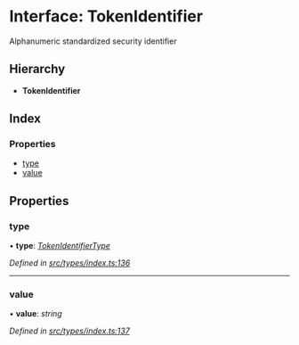# Interface: TokenIdentifier

Alphanumeric standardized security identifier

## Hierarchy

* **TokenIdentifier**

## Index

### Properties

* [type](types.tokenidentifier.md#type)
* [value](types.tokenidentifier.md#value)

## Properties

###  type

• **type**: *[TokenIdentifierType](../enums/types.tokenidentifiertype.md)*

*Defined in [src/types/index.ts:136](https://github.com/PolymathNetwork/polymesh-sdk/blob/73feada/src/types/index.ts#L136)*

___

###  value

• **value**: *string*

*Defined in [src/types/index.ts:137](https://github.com/PolymathNetwork/polymesh-sdk/blob/73feada/src/types/index.ts#L137)*
